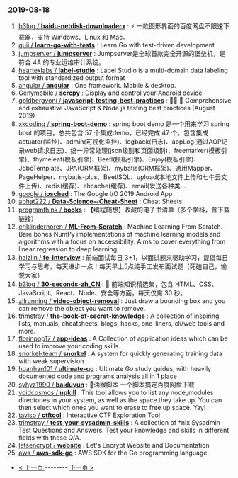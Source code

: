 ### 2019-08-18 
1. [b3log / **baidu-netdisk-downloaderx**](https://github.com/b3log/baidu-netdisk-downloaderx) : ⚡️ 一款图形界面的百度网盘不限速下载器，支持 Windows、Linux 和 Mac。
1. [quii / **learn-go-with-tests**](https://github.com/quii/learn-go-with-tests) : Learn Go with test-driven development
1. [jumpserver / **jumpserver**](https://github.com/jumpserver/jumpserver) : Jumpserver是全球首款完全开源的堡垒机，是符合 4A 的专业运维审计系统。
1. [heartexlabs / **label-studio**](https://github.com/heartexlabs/label-studio) : Label Studio is a multi-domain data labeling tool with standardized output format
1. [angular / **angular**](https://github.com/angular/angular) : One framework. Mobile & desktop.
1. [Genymobile / **scrcpy**](https://github.com/Genymobile/scrcpy) : Display and control your Android device
1. [goldbergyoni / **javascript-testing-best-practices**](https://github.com/goldbergyoni/javascript-testing-best-practices) : 📗🌐 🚢 Comprehensive and exhaustive JavaScript & Node.js testing best practices (August 2019)
1. [xkcoding / **spring-boot-demo**](https://github.com/xkcoding/spring-boot-demo) : spring boot demo 是一个用来学习 spring boot 的项目，总共包含 57 个集成demo，已经完成 47 个。包含集成 actuator(监控)、admin(可视化监控)、logback(日志)、aopLog(通过AOP记录web请求日志)、统一异常处理(json级别和页面级别)、freemarker(模板引擎)、thymeleaf(模板引擎)、Beetl(模板引擎)、Enjoy(模板引擎)、JdbcTemplate、JPA(ORM框架)、mybatis(ORM框架)、通用Mapper、PageHelper、mybatis-plus、BeetlSQL、upload(本地文件上传和七牛云文件上传)、redis(缓存)、ehcache(缓存)、email(发送各种类…
1. [google / **iosched**](https://github.com/google/iosched) : The Google I/O 2019 Android App
1. [abhat222 / **Data-Science--Cheat-Sheet**](https://github.com/abhat222/Data-Science--Cheat-Sheet) : Cheat Sheets
1. [programthink / **books**](https://github.com/programthink/books) : 【编程随想】收藏的电子书清单（多个学科，含下载链接）
1. [eriklindernoren / **ML-From-Scratch**](https://github.com/eriklindernoren/ML-From-Scratch) : Machine Learning From Scratch. Bare bones NumPy implementations of machine learning models and algorithms with a focus on accessibility. Aims to cover everything from linear regression to deep learning.
1. [haizlin / **fe-interview**](https://github.com/haizlin/fe-interview) : 前端面试每日 3+1，以面试题来驱动学习，提倡每日学习与思考，每天进步一点！每天早上5点纯手工发布面试题（死磕自己，愉悦大家）
1. [b3log / **30-seconds-zh_CN**](https://github.com/b3log/30-seconds-zh_CN) : 📙 前端知识精选集，包含 HTML、CSS、JavaScript、React、Node、安全等方面，每天仅需 30 秒。
1. [zllrunning / **video-object-removal**](https://github.com/zllrunning/video-object-removal) : Just draw a bounding box and you can remove the object you want to remove.
1. [trimstray / **the-book-of-secret-knowledge**](https://github.com/trimstray/the-book-of-secret-knowledge) : A collection of inspiring lists, manuals, cheatsheets, blogs, hacks, one-liners, cli/web tools and more.
1. [florinpop17 / **app-ideas**](https://github.com/florinpop17/app-ideas) : A Collection of application ideas which can be used to improve your coding skills.
1. [snorkel-team / **snorkel**](https://github.com/snorkel-team/snorkel) : A system for quickly generating training data with weak supervision
1. [hoanhan101 / **ultimate-go**](https://github.com/hoanhan101/ultimate-go) : Ultimate Go study guides, with heavily documented code and programs analysis all in 1 place
1. [syhyz1990 / **baiduyun**](https://github.com/syhyz1990/baiduyun) : 🖖油猴脚本 一个脚本搞定百度网盘下载
1. [voidcosmos / **npkill**](https://github.com/voidcosmos/npkill) : This tool allows you to list any node_modules directories in your system, as well as the space they take up. You can then select which ones you want to erase to free up space. Yay!
1. [taviso / **ctftool**](https://github.com/taviso/ctftool) : Interactive CTF Exploration Tool
1. [trimstray / **test-your-sysadmin-skills**](https://github.com/trimstray/test-your-sysadmin-skills) : A collection of *nix Sysadmin Test Questions and Answers. Test your knowledge and skills in different fields with these Q/A.
1. [letsencrypt / **website**](https://github.com/letsencrypt/website) : Let's Encrypt Website and Documentation
1. [aws / **aws-sdk-go**](https://github.com/aws/aws-sdk-go) : AWS SDK for the Go programming language. 

- [ < 上一页 ](https://github.com/able8/github-trending-daily-record/blob/master/2019-08-17.md) -------- [ 下一页 > ](https://github.com/able8/github-trending-daily-record/blob/master/2019-08-19.md)